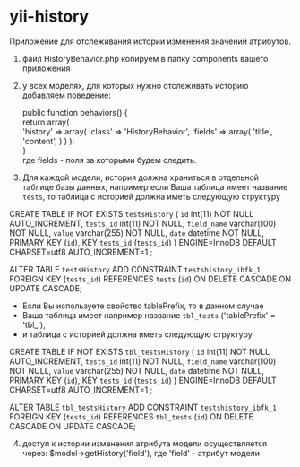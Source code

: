 yii-history
===========
Приложение для отслеживания истории изменения значений атрибутов.

1. файл HistoryBehavior.php копируем в папку components вашего приложения

2. у всех моделях, для которых нужно отслеживать историю добавляем поведение:

	public function behaviors() {  
            return array(  
                'history' => array(
                    'class' => 'HistoryBehavior',
                    'fields' => array(
                        'title',
                        'content',
                    )
                )
            );  
        }  
где fields - поля за которыми будем следить.

3. Для каждой модели, история должна храниться в отдельной таблице базы данных, 
 например если Ваша таблица имеет название `tests`, 
 то таблица с историей должна иметь следующую структуру
 
CREATE TABLE IF NOT EXISTS `testsHistory` (
  `id` int(11) NOT NULL AUTO_INCREMENT,
  `tests_id` int(11) NOT NULL,
  `field_name` varchar(100) NOT NULL,
  `value` varchar(255) NOT NULL,
  `date` datetime NOT NULL,
  PRIMARY KEY (`id`),
  KEY `tests_id` (`tests_id`)
) ENGINE=InnoDB  DEFAULT CHARSET=utf8 AUTO_INCREMENT=1 ; 

ALTER TABLE `testsHistory`
   ADD CONSTRAINT `testshistory_ibfk_1` FOREIGN KEY (`tests_id`) REFERENCES `tests` (`id`) ON DELETE CASCADE ON UPDATE CASCADE;

 * Если Вы используете свойство tablePrefix, то в данном случае
 * Ваша таблица имеет например название `tbl_tests` ('tablePrefix' = 'tbl_'),
 * и таблица с историей должна иметь следующую структуру

CREATE TABLE IF NOT EXISTS `tbl_testsHistory` (
  `id` int(11) NOT NULL AUTO_INCREMENT,
  `tests_id` int(11) NOT NULL,
  `field_name` varchar(100) NOT NULL,
  `value` varchar(255) NOT NULL,
  `date` datetime NOT NULL,
  PRIMARY KEY (`id`),
  KEY `tests_id` (`tests_id`)
) ENGINE=InnoDB  DEFAULT CHARSET=utf8 AUTO_INCREMENT=1 ; 

ALTER TABLE `tbl_testsHistory`
  ADD CONSTRAINT `testshistory_ibfk_1` FOREIGN KEY (`tests_id`) REFERENCES `tbl_tests` (`id`) ON DELETE CASCADE ON UPDATE CASCADE;

4. доступ к истории изменения атрибута модели осуществляется через: $model->getHistory('field'), где 'field' - атрибут модели
